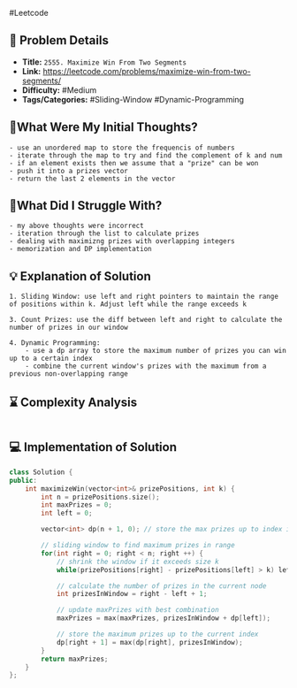 #Leetcode 
## 📝 Problem Details

- **Title:** `2555. Maximize Win From Two Segments`
- **Link:** https://leetcode.com/problems/maximize-win-from-two-segments/
- **Difficulty:** #Medium 
- **Tags/Categories:** #Sliding-Window #Dynamic-Programming 

## 💭What Were My Initial Thoughts?

```
- use an unordered map to store the frequencis of numbers 
- iterate through the map to try and find the complement of k and num
- if an element exists then we assume that a "prize" can be won
- push it into a prizes vector
- return the last 2 elements in the vector
```

## 🤔What Did I Struggle With?

```
- my above thoughts were incorrect
- iteration through the list to calculate prizes
- dealing with maximizng prizes with overlapping integers
- memorization and DP implementation
```

## 💡 Explanation of Solution

```
1. Sliding Window: use left and right pointers to maintain the range of positions within k. Adjust left while the range exceeds k

3. Count Prizes: use the diff between left and right to calculate the number of prizes in our window

4. Dynamic Programming: 
	- use a dp array to store the maximum number of prizes you can win up to a certain index
	- combine the current window's prizes with the maximum from a previous non-overlapping range

```

## ⌛ Complexity Analysis

```

```

## 💻 Implementation of Solution

```cpp
class Solution {
public:
	int maximizeWin(vector<int>& prizePositions, int k) {
		int n = prizePositions.size();
		int maxPrizes = 0;
		int left = 0;

		vector<int> dp(n + 1, 0); // store the max prizes up to index i

		// sliding window to find maximum prizes in range 
		for(int right = 0; right < n; right ++) {
			// shrink the window if it exceeds size k
			while(prizePositions[right] - prizePositions[left] > k) left++;

			// calculate the number of prizes in the current node
			int prizesInWindow = right - left + 1;

			// update maxPrizes with best combination
			maxPrizes = max(maxPrizes, prizesInWindow + dp[left]);

			// store the maximum prizes up to the current index
			dp[right + 1] = max(dp[right], prizesInWindow);
		}
		return maxPrizes;
	}
};
```
